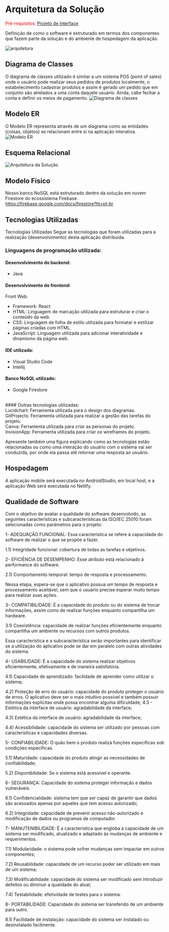 # Arquitetura da Solução

<span style="color:red">Pré-requisitos: <a href="3-Projeto de Interface.md"> Projeto de Interface</a></span>

Definição de como o software é estruturado em termos dos componentes que fazem parte da solução e do ambiente de hospedagem da aplicação.

![arquitetura](https://github.com/ICEI-PUC-Minas-PMV-ADS/pmv-ads-2024-1-e4-proj-infra-t5-pmv-ads-2024-1-e4-proj-infra-t5-grupo01/assets/110863711/64958d19-07ff-4388-8e34-db964743e0b9)






## Diagrama de Classes

O diagrama de classes utilizado é similar a um sistema POS (point of sales) onde o usuário pode realizar seus pedidos de produtos localmente, o estabelecimento cadastrar produtos e assim é gerado um pedido que em conjunto são atrelados a uma conta daquele usuário. Ainda, cabe fechar a conta e definir os meios de pagamento.
![Diagrama de classes](img/DiagramaClasse.png)

## Modelo ER

O Modelo ER representa através de um diagrama como as entidades (coisas, objetos) se relacionam entre si na aplicação interativa.
![Modelo ER](img/DiagramaER.png)

## Esquema Relacional

![Arquitetura da Solução](img/EsquemaRelacional.png)
## Modelo Físico 

Nosso banco NoSQL está estruturado dentro da solução em nuvem Firestore do ecossistema Firebase.</br>
https://firebase.google.com/docs/firestore?hl=pt-br

## Tecnologias Utilizadas
Tecnologias Utilizadas
Segue as tecnologias que foram utilizadas para a realização (desenvolvimento) desta aplicação distribuída.

### Linguagens de programação utilizada:

#### Desenvolvimento do backend:
- Java
#### Desenvolvimento do frontend:
Front Web:
- Framework: React
- HTML: Linguagem de marcação utilizada para estruturar e criar o conteúdo da web. </br>
- CSS: Linguagem de folha de estilo utilizada para formatar e estilizar páginas criadas com HTML.</br>
- JavaScript: Linguagem utilizada para adcionar interatividade e dinamismo da página web.</br>
#### IDE utilizada: </br>
- Visual Studio Code</br> 
- Intellij</br> 
#### Banco NoSQL utilizado: </br> 
- Google Firestore
</br>
#### Outras tecnologias utilizadas:</br>
Lucidchart: Ferramenta utilizada para o design dos diagramas.</br>
GitProjects: Ferramenta utilizada para realizar a gestão das tarefas do projeto.</br>
Canva: Ferramenta utilizada para criar as personas do projeto.</br>
InvisionApp: Ferramenta utilizada para criar os wireframes do projeto.



Apresente também uma figura explicando como as tecnologias estão relacionadas ou como uma interação do usuário com o sistema vai ser conduzida, por onde ela passa até retornar uma resposta ao usuário.

## Hospedagem

A aplicação mobile será executada no AndroidStudio, em local host, e a aplicação Web será executada no Netlify.

## Qualidade de Software

Com o objetivo de avaliar a qualidade do software desenvolvido, as seguintes características e subcaracterísticas da ISO/IEC 25010 foram selecionadas como parâmetros para o projeto:

1- ADEQUAÇÃO FUNCIONAL:
Essa característica se refere à capacidade do software de realizar o que se propõe a fazer.

1.1) Integridade funcional: cobertura de todas as tarefas e objetivos.

2- EFICIÊNCIA DE DESEMPENHO:
Esse atributo está relacionado à performance do software.

2.1) Comportamento temporal: tempo de resposta e processamento.

Nessa etapa, espera-se que o aplicativo possua um tempo de resposta e processamento aceitável, sem que o usuário precise esperar muito tempo para realizar suas ações.

3- COMPATIBILIDADE:
É a capacidade do produto ou do sistema de trocar informações, assim como de realizar funções enquanto compartilha um hardware.

3.1) Coexistência: capacidade de realizar funções eficientemente enquanto compartilha um ambiente ou recursos com outros produtos.

Essa característica e a subcaracterística serão importantes para identificar se a utilização do aplicativo pode se dar em paralelo com outras atividades do sistema.

4- USABILIDADE:
É a capacidade do sistema realizar objetivos eficientemente, efetivamente e de maneira satisfatória.

4.1) Capacidade de aprendizado: facilidade de aprender como utilizar o sistema;

4.2) Proteção de erro do usuário: capacidade do produto proteger o usuário de erros. O aplicativo deve ser o mais intuitivo possível e também possuir informações explícitas onde possa encontrar alguma dificuldade; 4.3 - Estética da interface de usuário: agradabilidade da interface;

4.3) Estética da interface de usuário: agradabilidade da interface;

4.4) Acessibilidade: capacidade do sistema ser utilizado por pessoas com características e capacidades diversas.

5- CONFIABILIDADE:
O quão bem o produto realiza funções específicas sob condições específicas.

5.1) Maturidade: capacidade do produto atingir as necessidades de confiabilidade;

5.2) Disponibilidade: Se o sistema está acessível e operante.

6- SEGURANÇA:
Capacidade do sistema proteger informação e dados vulneráveis.

6.1) Confidencialidade: sistema tem que ser capaz de garantir que dados são acessados apenas por aqueles que tem acesso autorizado;

6.2) Integridade: capacidade de prevenir acesso não-autorizado e modificação de dados ou programas de computador.

7- MANUTENIBILIDADE:
É a característica que engloba a capacidade de um sistema ser modificado, atualizado e adaptado às mudanças de ambiente e requerimentos.

7.1) Modularidade: o sistema pode sofrer mudanças sem impactar em outros componentes;

7.2) Reusabilidade: capacidade de um recurso poder ser utilizado em mais de um sistema;

7.3) Modificabilidade: capacidade do sistema ser modificado sem introduzir defeitos ou diminuir a qualidade do atual;

7.4) Testabilidade: efetividade de testes para o sistema.

8- PORTABILIDADE:
Capacidade do sistema ser transferido de um ambiente para outro.

8.1) Facilidade de instalação: capacidade do sistema ser instalado ou desinstalado facilmente.
